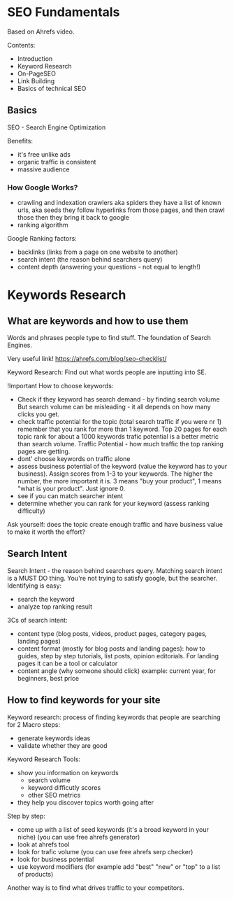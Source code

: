 # SEO Fundamentals

Based on Ahrefs video.

Contents:

- Introduction
- Keyword Research
- On-PageSEO
- Link Building
- Basics of technical SEO

## Basics

SEO - Search Engine Optimization

Benefits:

- it's free unlike ads
- organic traffic is consistent
- massive audience

### How Google Works?

- crawling and indexation
  crawlers aka spiders
  they have a list of known urls, aka seeds
  they follow hyperlinks from those pages, and then crawl those
  then they bring it back to google
- ranking algorithm

Google Ranking factors:

- backlinks (links from a page on one website to another)
- search intent (the reason behind searchers query)
- content depth (answering your questions - not equal to length!)

# Keywords Research

## What are keywords and how to use them

Words and phrases people type to find stuff.
The foundation of Search Engines.

Very useful link!
https://ahrefs.com/blog/seo-checklist/

Keyword Research: Find out what words people are inputting into SE.

!Important
How to choose keywords:

- Check if they keyword has search demand - by finding search volume
  But search volume can be misleading - it all depends on how many clicks you get.
- check traffic potential for the topic (total search traffic if you were nr 1)
  remember that you rank for more than 1 keyword. Top 20 pages for each topic rank for about a 1000 keywords
  trafic potential is a better metric than search volume. Traffic Potential - how much traffic the top ranking pages are getting.
- dont' choose keywords on traffic alone
- assess business potential of the keyword (value the keyword has to your business). Assign scores from 1-3 to your keywords. The higher the number, the more important it is. 3 means "buy your product", 1 means "what is your product". Just ignore 0.
- see if you can match searcher intent
- determine whether you can rank for your keyword (assess ranking difficulty)

Ask yourself: does the topic create enough traffic and have business value to make it worth the effort?

## Search Intent

Search Intent - the reason behind searchers query.
Matching search intent is a MUST DO thing.
You're not trying to satisfy google, but the searcher.
Identifying is easy:

- search the keyword
- analyze top ranking result

3Cs of search intent:

- content type (blog posts, videos, product pages, category pages, landing pages)
- content format (mostly for blog posts and landing pages): how to guides, step by step tutorials, list posts, opinion editorials. For landing pages it can be a tool or calculator
- content angle (why someone should click) example: current year, for beginners, best price

## How to find keywords for your site

Keyword research: process of finding keywords that people are searching for
2 Macro steps:

- generate keywords ideas
- validate whether they are good

Keyword Research Tools:

- show you information on keywords
  - search volume
  - keyword difficutly scores
  - other SEO metrics
- they help you discover topics worth going after

Step by step:

- come up with a list of seed keywords (it's a broad keyword in your niche) (you can use free ahrefs generator)
- look at ahrefs tool
- look for trafic volume (you can use free ahrefs serp checker)
- look for business potential
- use keyword modifiers (for example add "best" "new" or "top" to a list of products)

Another way is to find what drives traffic to your competitors.
